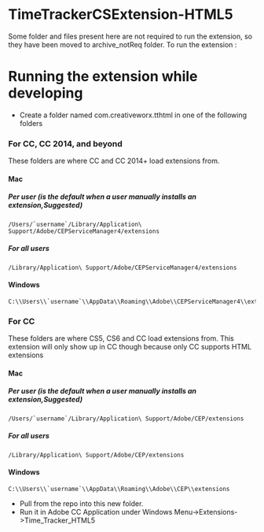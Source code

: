 TimeTrackerCSExtension-HTML5
============================
Some folder and files present here are not required to run the extension, so they have been moved to archive_notReq folder.
To run the extension :

# Running the extension while developing
* Create a folder named com.creativeworx.tthtml in one of the following folders

### For CC, CC 2014, and beyond
These folders are where CC and CC 2014+ load extensions from.
#### Mac
##### Per user (is the default when a user manually installs an extension,Suggested)
    /Users/`username`/Library/Application\ Support/Adobe/CEPServiceManager4/extensions
##### For all users
    /Library/Application\ Support/Adobe/CEPServiceManager4/extensions
#### Windows
    C:\\Users\\`username`\\AppData\\Roaming\\Adobe\\CEPServiceManager4\\extensions

### For CC
These folders are where CS5, CS6 and CC load extensions from. This extension will only show up in CC though because only CC supports HTML extensions
#### Mac
##### Per user (is the default when a user manually installs an extension,Suggested)
    /Users/`username`/Library/Application\ Support/Adobe/CEP/extensions
##### For all users
    /Library/Application\ Support/Adobe/CEP/extensions
#### Windows
    C:\\Users\\`username`\\AppData\\Roaming\\Adobe\\CEP\\extensions

* Pull from the repo into this new folder.
* Run it in Adobe CC Application under Windows Menu->Extensions->Time_Tracker_HTML5
